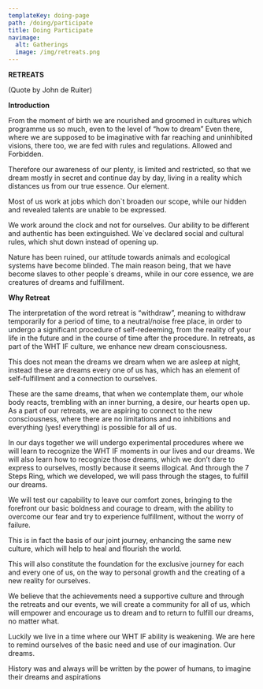```yaml
---
templateKey: doing-page
path: /doing/participate
title: Doing Participate
navimage:
  alt: Gatherings
  image: /img/retreats.png
---
```


**RETREATS**

(Quote by John de Ruiter)

**Introduction**

From the moment of birth we are nourished and groomed in cultures which programme us so much, even to the level of “how to dream” Even there, where we are supposed to be imaginative with far reaching and uninhibited visions, there too, we are fed with rules and regulations. Allowed and Forbidden.

Therefore our awareness of our plenty, is limited and restricted, so that we dream mostly in secret and continue day by day, living in a reality which distances us from our true essence. Our element.

Most of us work at jobs which don`t broaden our scope, while our hidden and revealed talents are unable to be expressed.

We work around the clock and not for ourselves. Our ability to be different and authentic has been extinguished. We`ve declared social and cultural rules, which shut down instead of opening up.

Nature has been ruined, our attitude towards animals and ecological systems have become blinded. The main reason being, that we have become slaves to other people`s dreams, while in our core essence, we are creatures of dreams and fulfillment.

**Why Retreat**

The interpretation of the word retreat is “withdraw”, meaning to withdraw temporarily for a period of time, to a neutral/noise free place, in order to undergo a significant procedure of self-redeeming, from the reality of your life in the future and in the course of time after the procedure. In retreats, as part of the WHT IF culture, we enhance new dream consciousness.

This does not mean the dreams we dream when we are asleep at night, instead these are dreams every one of us has, which has an element of self-fulfillment and a connection to ourselves.

These are the same dreams, that when we contemplate them, our whole body reacts, trembling with an inner burning, a desire, our hearts open up. As a part of our retreats, we are aspiring to connect to the new consciousness, where there are no limitations and no inhibitions and everything (yes! everything) is possible for all of us.

In our days together we will undergo experimental procedures where we will learn to recognize the WHT IF moments in our lives and our dreams. We will also learn how to recognize those dreams, which we don’t dare to express to ourselves, mostly because it seems illogical. And through the 7 Steps Ring, which we developed, we will pass through the stages, to fulfill our dreams.

We will test our capability to leave our comfort zones, bringing to the forefront our basic boldness and courage to dream, with the ability to overcome our fear and try to experience fulfillment, without the worry of failure.

This is in fact the basis of our joint journey, enhancing the same new culture, which will help to heal and flourish the world.

This will also constitute the foundation for the exclusive journey for each and every one of us, on the way to personal growth and the creating of a new reality for ourselves.

We believe that the achievements need a supportive culture and through the retreats and our events, we will create a community for all of us, which will empower and encourage us to dream and to return to fulfill our dreams, no matter what.

Luckily we live in a time where our WHT IF ability is weakening. We are here to remind ourselves of the basic need and use of our imagination. Our dreams.

History was and always will be written by the power of humans, to imagine their dreams and aspirations
